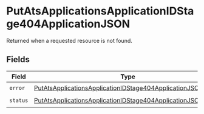 # PutAtsApplicationsApplicationIDStage404ApplicationJSON

Returned when a requested resource is not found.


## Fields

| Field                                                                                                                                                   | Type                                                                                                                                                    | Required                                                                                                                                                | Description                                                                                                                                             |
| ------------------------------------------------------------------------------------------------------------------------------------------------------- | ------------------------------------------------------------------------------------------------------------------------------------------------------- | ------------------------------------------------------------------------------------------------------------------------------------------------------- | ------------------------------------------------------------------------------------------------------------------------------------------------------- |
| `error`                                                                                                                                                 | [PutAtsApplicationsApplicationIDStage404ApplicationJSONError](../../models/operations/putatsapplicationsapplicationidstage404applicationjsonerror.md)   | :heavy_check_mark:                                                                                                                                      | N/A                                                                                                                                                     |
| `status`                                                                                                                                                | [PutAtsApplicationsApplicationIDStage404ApplicationJSONStatus](../../models/operations/putatsapplicationsapplicationidstage404applicationjsonstatus.md) | :heavy_check_mark:                                                                                                                                      | N/A                                                                                                                                                     |